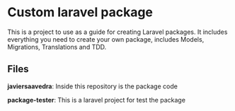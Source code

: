 # Custom laravel package
This is a project to use as a guide for creating Laravel packages. It includes everything you need to create your own package, includes Models, Migrations, Translations and TDD.

## Files
**javiersaavedra**: Inside this repository is the package code

**package-tester**: This is a laravel project for test the package
